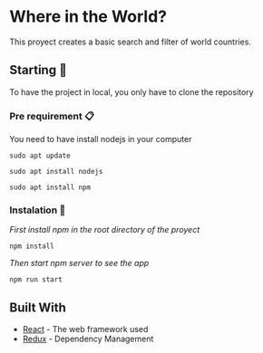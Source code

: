 # Where in the World?

This proyect creates a basic search and filter of world countries.

## Starting 🚀

To have the project in local, you only have to clone the repository


### Pre requirement 📋

You need to have install nodejs in your computer

```
sudo apt update

sudo apt install nodejs

sudo apt install npm
```

### Instalation 🔧

_First install npm in the root directory of the proyect_

```
npm install
```

_Then start npm server to see the app_

```
npm run start
```

## Built With

* [React](https://es.reactjs.org/) - The web framework used
* [Redux](https://es.redux.js.org/) - Dependency Management
